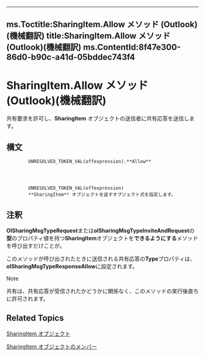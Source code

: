 

---
ms.Toctitle:SharingItem.Allow メソッド (Outlook)(機械翻訳)
title:SharingItem.Allow メソッド (Outlook)(機械翻訳)
ms.ContentId:8f47e300-86d0-b90c-a41d-05bddec743f4
---
# SharingItem.Allow メソッド (Outlook)(機械翻訳)




共有要求を許可し、**SharingItem** オブジェクトの送信者に共有応答を送信します。

## 構文

            UNRESOLVED_TOKEN_VAL(offexpression).**Allow**




            UNRESOLVED_TOKEN_VAL(offexpression)
            **SharingItem** オブジェクトを返すオブジェクト式を指定します。



## 注釈
**OlSharingMsgTypeRequest**または**olSharingMsgTypeInviteAndRequest**の**型**のプロパティ値を持つ**SharingItem**オブジェクトを**できるようにする**メソッドを呼び出すだけことが。



このメソッドが呼び出されたときに送信される共有応答の**Type**プロパティは、 **olSharingMsgTypeResponseAllow**に設定されます。

>[!NOTE]
>共有は、共有応答が受信されたかどうかに関係なく、このメソッドの実行後直ちに許可されます。





## Related Topics

[SharingItem オブジェクト](63dd3451-44f3-7cc4-c6e2-7dad5835a7d2.md)

[SharingItem オブジェクトのメンバー](719ad60e-2242-2c54-778f-006b61690389.md)




